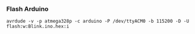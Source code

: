 ### Flash Arduino
```
avrdude -v -p atmega328p -c arduino -P /dev/ttyACM0 -b 115200 -D -U flash:w:Blink.ino.hex:i
```
